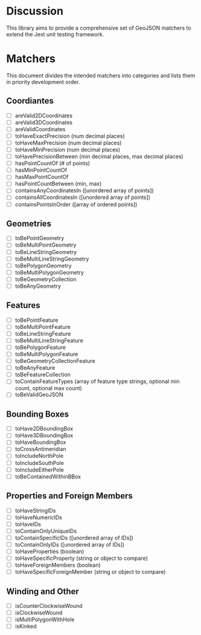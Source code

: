 # Discussion

This library aims to provide a comprehensive set of GeoJSON matchers to extend the Jest unit testing framework.

# Matchers

This document divides the intended matchers into categories and lists them in priority development order.

## Coordiantes

-   [ ] areValid2DCoordinates
-   [ ] areValid3DCoordinates
-   [ ] areValidCoordinates
-   [ ] toHaveExactPrecision (num decimal places)
-   [ ] toHaveMaxPrecision (num decimal places)
-   [ ] toHaveMinPrecision (num decimal places)
-   [ ] toHavePrecisionBetween (min decimal places, max decimal places)
-   [ ] hasPointCountOf (# of points)
-   [ ] hasMinPointCountOf
-   [ ] hasMaxPointCountOf
-   [ ] hasPointCountBetween (min, max)
-   [ ] containsAnyCoordinatesIn ([unordered array of points])
-   [ ] containsAllCoordinatesIn ([unordered array of points])
-   [ ] containsPointsInOrder ([array of ordered points])

## Geometries

-   [ ] toBePointGeometry
-   [ ] toBeMultiPointGeometry
-   [ ] toBeLineStringGeometry
-   [ ] toBeMultiLineStringGeometry
-   [ ] toBePolygonGeometry
-   [ ] toBeMultiPolygonGeometry
-   [ ] toBeGeometryCollection
-   [ ] toBeAnyGeometry

## Features

-   [ ] toBePointFeature
-   [ ] toBeMultiPointFeature
-   [ ] toBeLineStringFeature
-   [ ] toBeMultiLineStringFeature
-   [ ] toBePolygonFeature
-   [ ] toBeMultiPolygonFeature
-   [ ] toBeGeometryCollectionFeature
-   [ ] toBeAnyFeature
-   [ ] toBeFeatureCollection
-   [ ] toContainFeatureTypes (array of feature type strings, optional min count, optional max count)
-   [ ] toBeValidGeoJSON

## Bounding Boxes

-   [ ] toHave2DBoundingBox
-   [ ] toHave3DBoundingBox
-   [ ] toHaveBoundingBox
-   [ ] toCrossAntimeridian
-   [ ] toIncludeNorthPole
-   [ ] toIncludeSouthPole
-   [ ] toIncludeEitherPole
-   [ ] toBeContainedWithinBBox

## Properties and Foreign Members

-   [ ] toHaveStringIDs
-   [ ] toHaveNumericIDs
-   [ ] toHaveIDs
-   [ ] toContainOnlyUniqueIDs
-   [ ] toContainSpecificIDs ([unordered array of IDs])
-   [ ] toContainOnlyIDs ([unordered array of IDs])
-   [ ] toHaveProperties (boolean)
-   [ ] toHaveSpecificProperty (string or object to compare)
-   [ ] toHaveForeignMembers (boolean)
-   [ ] toHaveSpecificForeignMember (string or object to compare)

## Winding and Other

-   [ ] isCounterClockwiseWound
-   [ ] isClockwiseWound
-   [ ] isMultiPolygonWithHole
-   [ ] isKinked
